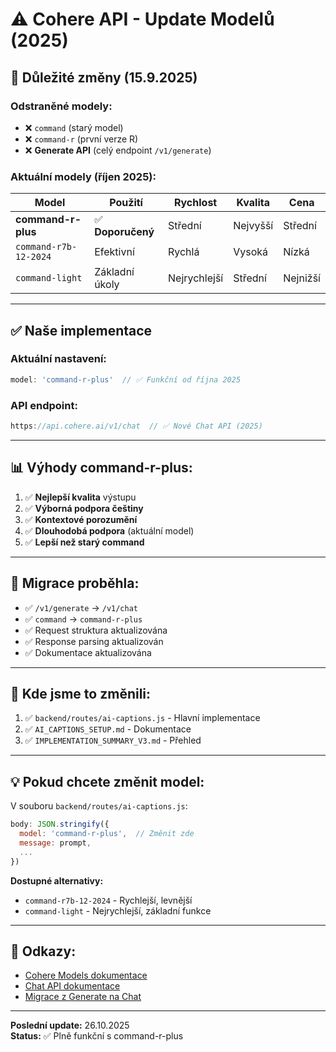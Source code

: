 # ⚠️ Cohere API - Update Modelů (2025)

## 🚨 Důležité změny (15.9.2025)

### Odstraněné modely:
- ❌ `command` (starý model)
- ❌ `command-r` (první verze R)
- ❌ **Generate API** (celý endpoint `/v1/generate`)

### Aktuální modely (říjen 2025):

| Model | Použití | Rychlost | Kvalita | Cena |
|-------|---------|----------|---------|------|
| **command-r-plus** | ✅ **Doporučený** | Střední | Nejvyšší | Střední |
| `command-r7b-12-2024` | Efektivní | Rychlá | Vysoká | Nízká |
| `command-light` | Základní úkoly | Nejrychlejší | Střední | Nejnižší |

---

## ✅ Naše implementace

### Aktuální nastavení:
```javascript
model: 'command-r-plus'  // ✅ Funkční od října 2025
```

### API endpoint:
```javascript
https://api.cohere.ai/v1/chat  // ✅ Nové Chat API (2025)
```

---

## 📊 Výhody command-r-plus:

1. ✅ **Nejlepší kvalita** výstupu
2. ✅ **Výborná podpora češtiny**
3. ✅ **Kontextové porozumění**
4. ✅ **Dlouhodobá podpora** (aktuální model)
5. ✅ **Lepší než starý command**

---

## 🔄 Migrace proběhla:

- ✅ `/v1/generate` → `/v1/chat`
- ✅ `command` → `command-r-plus`
- ✅ Request struktura aktualizována
- ✅ Response parsing aktualizován
- ✅ Dokumentace aktualizována

---

## 📝 Kde jsme to změnili:

1. ✅ `backend/routes/ai-captions.js` - Hlavní implementace
2. ✅ `AI_CAPTIONS_SETUP.md` - Dokumentace
3. ✅ `IMPLEMENTATION_SUMMARY_V3.md` - Přehled

---

## 💡 Pokud chcete změnit model:

V souboru `backend/routes/ai-captions.js`:

```javascript
body: JSON.stringify({
  model: 'command-r-plus',  // Změnit zde
  message: prompt,
  ...
})
```

**Dostupné alternativy:**
- `command-r7b-12-2024` - Rychlejší, levnější
- `command-light` - Nejrychlejší, základní funkce

---

## 🔗 Odkazy:

- [Cohere Models dokumentace](https://docs.cohere.com/docs/models)
- [Chat API dokumentace](https://docs.cohere.com/docs/chat-api)
- [Migrace z Generate na Chat](https://docs.cohere.com/docs/migrating-from-cogenerate-to-cochat)

---

**Poslední update:** 26.10.2025  
**Status:** ✅ Plně funkční s command-r-plus
